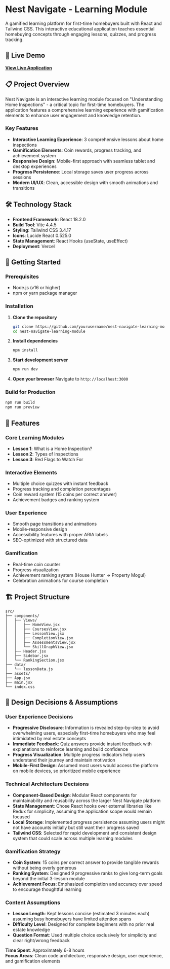 # Nest Navigate - Learning Module

A gamified learning platform for first-time homebuyers built with React and Tailwind CSS. This interactive educational application teaches essential homebuying concepts through engaging lessons, quizzes, and progress tracking.

## 🚀 Live Demo

**[View Live Application](https://nest-navigate-assignment.vercel.app/)**

## 📋 Project Overview

Nest Navigate is an interactive learning module focused on "Understanding Home Inspections" - a critical topic for first-time homebuyers. The application features a comprehensive learning experience with gamification elements to enhance user engagement and knowledge retention.

### Key Features

- **Interactive Learning Experience**: 3 comprehensive lessons about home inspections
- **Gamification Elements**: Coin rewards, progress tracking, and achievement system
- **Responsive Design**: Mobile-first approach with seamless tablet and desktop experiences
- **Progress Persistence**: Local storage saves user progress across sessions
- **Modern UI/UX**: Clean, accessible design with smooth animations and transitions

## 🛠 Technology Stack

- **Frontend Framework**: React 18.2.0
- **Build Tool**: Vite 4.4.5
- **Styling**: Tailwind CSS 3.4.17
- **Icons**: Lucide React 0.525.0
- **State Management**: React Hooks (useState, useEffect)
- **Deployment**: Vercel

## 🚀 Getting Started

### Prerequisites
- Node.js (v16 or higher)
- npm or yarn package manager

### Installation

1. **Clone the repository**
   ```bash
   git clone https://github.com/yourusername/nest-navigate-learning-module.git
   cd nest-navigate-learning-module
   ```

2. **Install dependencies**
   ```bash
   npm install
   ```

3. **Start development server**
   ```bash
   npm run dev
   ```

4. **Open your browser**
   Navigate to `http://localhost:3000`

### Build for Production

```bash
npm run build
npm run preview
```

## 📱 Features

### Core Learning Modules
- **Lesson 1**: What is a Home Inspection?
- **Lesson 2**: Types of Inspections  
- **Lesson 3**: Red Flags to Watch For

### Interactive Elements
- Multiple choice quizzes with instant feedback
- Progress tracking and completion percentages
- Coin reward system (15 coins per correct answer)
- Achievement badges and ranking system

### User Experience
- Smooth page transitions and animations
- Mobile-responsive design
- Accessibility features with proper ARIA labels
- SEO-optimized with structured data

### Gamification
- Real-time coin counter
- Progress visualization
- Achievement ranking system (House Hunter → Property Mogul)
- Celebration animations for course completion

## 🏗 Project Structure

```
src/
├── components/
│   ├── Views/
│   │   ├── HomeView.jsx
│   │   ├── CoursesView.jsx
│   │   ├── LessonView.jsx
│   │   ├── CompletionView.jsx
│   │   ├── AssessmentsView.jsx
│   │   └── SkillGraphView.jsx
│   ├── Header.jsx
│   ├── Sidebar.jsx
│   └── RankingSection.jsx
├── data/
│   └── lessonData.js
├── assets/
├── App.jsx
├── main.jsx
└── index.css
```

## 🎯 Design Decisions & Assumptions

### User Experience Decisions
- **Progressive Disclosure**: Information is revealed step-by-step to avoid overwhelming users, especially first-time homebuyers who may feel intimidated by real estate concepts
- **Immediate Feedback**: Quiz answers provide instant feedback with explanations to reinforce learning and build confidence
- **Progress Visualization**: Multiple progress indicators help users understand their journey and maintain motivation
- **Mobile-First Design**: Assumed most users would access the platform on mobile devices, so prioritized mobile experience

### Technical Architecture Decisions
- **Component-Based Design**: Modular React components for maintainability and reusability across the larger Nest Navigate platform
- **State Management**: Chose React hooks over external libraries like Redux for simplicity, assuming the application scope would remain focused
- **Local Storage**: Implemented progress persistence assuming users might not have accounts initially but still want their progress saved
- **Tailwind CSS**: Selected for rapid development and consistent design system that could scale across multiple learning modules

### Gamification Strategy
- **Coin System**: 15 coins per correct answer to provide tangible rewards without being overly generous
- **Ranking System**: Designed 9 progressive ranks to give long-term goals beyond the initial 3-lesson module
- **Achievement Focus**: Emphasized completion and accuracy over speed to encourage thoughtful learning

### Content Assumptions
- **Lesson Length**: Kept lessons concise (estimated 3 minutes each) assuming busy homebuyers have limited attention spans
- **Difficulty Level**: Designed for complete beginners with no prior real estate knowledge
- **Question Format**: Used multiple choice exclusively for simplicity and clear right/wrong feedback


**Time Spent**: Approximately 6-8 hours  
**Focus Areas**: Clean code architecture, responsive design, user experience, and gamification elements